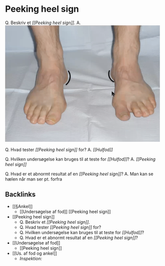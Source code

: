 # Peeking heel sign
Q. Beskriv et *[[Peeking heel sign]]*.
A. ![](BearImages/9FCA41B8-536A-471D-A9CD-4EA6C50497E6-97624-0000BA612DC32F03/CA876174-5CC3-41B6-89B1-8DABDE48EE0C.png)

Q. Hvad tester *[[Peeking heel sign]]* for?
A. *[[Hulfod]]*

Q. Hvilken undersøgelse kan bruges til at teste for *[[Hulfod]]*?
A. *[[Peeking heel sign]]*

Q. Hvad er et abnormt resultat af en *[[Peeking heel sign]]*?
A. Man kan se hælen når man ser pt. forfra

## Backlinks
* [[§Ankel]]
	* [[Undersøgelse af fod]]
[[Peeking heel sign]]
* [[Peeking heel sign]]
	* Q. Beskriv et *[[Peeking heel sign]]*.
	* Q. Hvad tester *[[Peeking heel sign]]* for?
	* Q. Hvilken undersøgelse kan bruges til at teste for *[[Hulfod]]*?
	* Q. Hvad er et abnormt resultat af en *[[Peeking heel sign]]*?
* [[Undersøgelse af fod]]
	* [[Peeking heel sign]]
* [[Us. af fod og ankel]]
	* *Inspektion:*

<!-- #anki/tag/med/Orto #anki/deck/Medicine #anki/tag/med/GP -->

<!-- {BearID:421CCE9E-41A5-4930-B83C-38CE20935EE8-18513-00001A621659DDD0} -->

